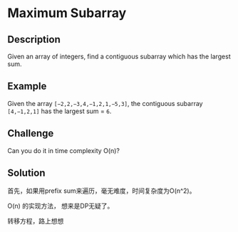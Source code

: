 # Maximum Subarray

## Description

Given an array of integers, find a contiguous subarray which has the largest sum.

## Example

Given the array `[−2,2,−3,4,−1,2,1,−5,3]`, the contiguous subarray `[4,−1,2,1]` has the largest sum = `6`.

## Challenge

Can you do it in time complexity O\(n\)?

## Solution

首先，如果用prefix sum来遍历，毫无难度，时间复杂度为O\(n^2\)。

O\(n\) 的实现方法， 想来是DP无疑了。

转移方程，路上想想

